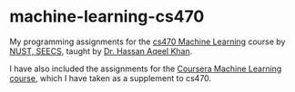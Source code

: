 # machine-learning-cs470

My programming assignments for the [cs470 Machine Learning](http://seecs.nust.edu.pk/Departments/Electrical-Engineering-Department/Degrees-Offered/BEE/Offering-Elective-Course/index.php) course by [NUST, SEECS](http://seecs.nust.edu.pk/), taught by [Dr. Hassan Aqeel Khan](http://haqeel.seecs.nust.edu.pk/).

I have also included the assignments for the [Coursera Machine Learning course](https://www.coursera.org/learn/machine-learning), which I have taken as a supplement to cs470.
